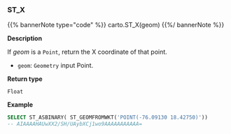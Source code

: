 ### ST_X

{{% bannerNote type="code" %}}
carto.ST_X(geom)
{{%/ bannerNote %}}

**Description**

If _geom_ is a `Point`, return the X coordinate of that point.

* `geom`: `Geometry` input Point.

**Return type**

`Float`

**Example**

```sql
SELECT ST_ASBINARY( ST_GEOMFROMWKT('POINT(-76.09130 18.42750)'))
-- AIAAAAHAUwXX2/SH/UAybXCj1wo9AAAAAAAAAAA=
```
